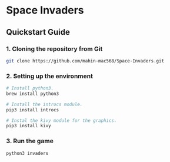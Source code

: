 # Space Invaders

## Quickstart Guide
### 1. Cloning the repository from Git
```bash
git clone https://github.com/mahin-mac568/Space-Invaders.git
```
### 2. Setting up the environment

```bash
# Install python3.
brew install python3

# Install the introcs module. 
pip3 install introcs 

# Instal the kivy module for the graphics. 
pip3 install kivy
```
### 3. Run the game 
```
python3 invaders
```
